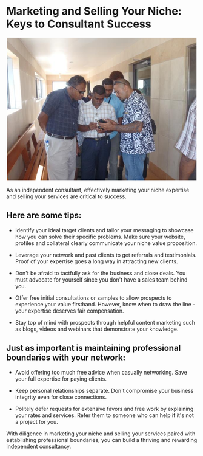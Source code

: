 # Marketing and Selling Your Niche: Keys to Consultant Success

<p align="center">
 <img width="500" src="https://github.com/EdwinLiavaa/liavaa.space/blob/main/blog/20240127/pic.jpg">
</p>

As an independent consultant, effectively marketing your niche expertise and selling your services are critical to success. 

## Here are some tips:

* Identify your ideal target clients and tailor your messaging to showcase how you can solve their specific problems. Make sure your website, profiles and collateral clearly communicate your niche value proposition. 

* Leverage your network and past clients to get referrals and testimonials. Proof of your expertise goes a long way in attracting new clients. 

* Don't be afraid to tactfully ask for the business and close deals. You must advocate for yourself since you don't have a sales team behind you.

* Offer free initial consultations or samples to allow prospects to experience your value firsthand. However, know when to draw the line - your expertise deserves fair compensation.

* Stay top of mind with prospects through helpful content marketing such as blogs, videos and webinars that demonstrate your knowledge.

## Just as important is maintaining professional boundaries with your network:

* Avoid offering too much free advice when casually networking. Save your full expertise for paying clients.

* Keep personal relationships separate. Don't compromise your business integrity even for close connections.

* Politely defer requests for extensive favors and free work by explaining your rates and services. Refer them to someone who can help if it's not a project for you.

With diligence in marketing your niche and selling your services paired with establishing professional boundaries, you can build a thriving and rewarding independent consultancy.
